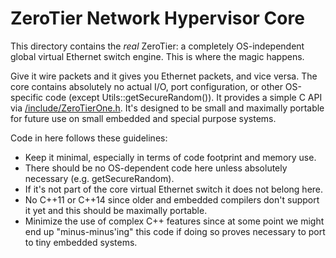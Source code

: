 ZeroTier Network Hypervisor Core
======

This directory contains the *real* ZeroTier: a completely OS-independent global virtual Ethernet switch engine. This is where the magic happens.

Give it wire packets and it gives you Ethernet packets, and vice versa. The core contains absolutely no actual I/O, port configuration, or other OS-specific code (except Utils::getSecureRandom()). It provides a simple C API via [/include/ZeroTierOne.h](../include/ZeroTierOne.h). It's designed to be small and maximally portable for future use on small embedded and special purpose systems.

Code in here follows these guidelines:

 - Keep it minimal, especially in terms of code footprint and memory use.
 - There should be no OS-dependent code here unless absolutely necessary (e.g. getSecureRandom).
 - If it's not part of the core virtual Ethernet switch it does not belong here.
 - No C++11 or C++14 since older and embedded compilers don't support it yet and this should be maximally portable.
 - Minimize the use of complex C++ features since at some point we might end up "minus-minus'ing" this code if doing so proves necessary to port to tiny embedded systems.
